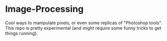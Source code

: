 # Image-Processing
Cool ways to manipulate pixels, or even some replicas of "Photoshop tools".
This repo is pretty experimental (and might require some funny tricks to get things running).
